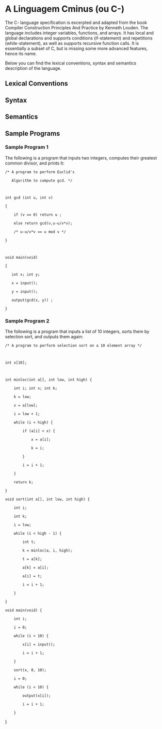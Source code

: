 # A Linguagem Cminus (ou C-)

The C- language specification is excerpted  and adapted from the book Compiler Construction Principles And Practice by Kenneth Louden. The language includes integer variables, functions, and arrays. It has local and global declarations and supports conditions (if-statement) and repetitions (while-statement), as well as supports recursive function calls. It is essentially a subset of C, but is missing some more advanced features, hence its name.

Below you can find the lexical conventions, syntax and semantics description of the language.

## Lexical Conventions

## Syntax

## Semantics

## Sample Programs

### Sample Program 1
The following is a program that inputs two integers, computes their greatest common divisor, and prints it:

```
/* A program to perform Euclid's

   Algorithm to compute gcd. */



int gcd (int u, int v)

{

    if (v == 0) return u ;

    else return gcd(v,u-u/v*v);

    /* u-u/v*v == u mod v */

}



void main(void) 

{ 

   int x; int y;

   x = input(); 

   y = input();

   output(gcd(x, y)) ;

}
```

### Sample Program 2
The following is a program that inputs a list of 10 integers, sorts them by selection sort, and outputs them again:

```
/* A program to perform selection sort on a 10 element array */



int x[10];



int minloc(int a[], int low, int high) {

    int i; int x; int k;

    k = low;

    x = a[low];

    i = low + 1;

    while (i < high) {

        if (a[i] < x) {

            x = a[i];

            k = i;

        }

        i = i + 1;

    }

    return k;

}

void sort(int a[], int low, int high) {

    int i;

    int k;

    i = low;

    while (i < high - 1) {

        int t;

        k = minloc(a, i, high);

        t = a[k];

        a[k] = a[i];

        a[i] = t;

        i = i + 1;

    }

}

void main(void) {

    int i;

    i = 0;

    while (i < 10) {

        x[i] = input();

        i = i + 1;

    }

    sort(x, 0, 10);

    i = 0;

    while (i < 10) {

        output(x[i]);

        i = i + 1;

    }

```
}
